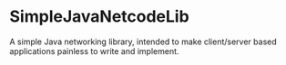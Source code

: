 # SimpleJavaNetcodeLib
A simple Java networking library, intended to make client/server based applications painless to write and implement.

